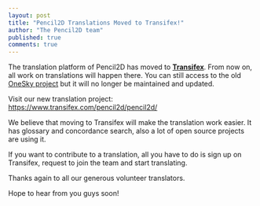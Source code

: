 ```yaml
---
layout: post
title: "Pencil2D Translations Moved to Transifex!"
author: "The Pencil2D team"
published: true
comments: true
---
```


The translation platform of Pencil2D has moved to **[Transifex][0]**. From now on, all work on translations will happen there. You can still access to the old [OneSky project][1] but it will no longer be maintained and updated.

Visit our new translation project: <https://www.transifex.com/pencil2d/pencil2d/>

We believe that moving to Transifex will make the translation work easier. It has glossary and concordance search, also a lot of open source projects are using it. 

If you want to contribute to a translation, all you have to do is sign up on Transifex, request to join the team and start translating. 

Thanks again to all our generous volunteer translators.

Hope to hear from you guys soon!

[0]: https://www.transifex.com/pencil2d/pencil2d/ "Transifex"
[1]: https://osjoq5e.oneskyapp.com/ "OneSky"